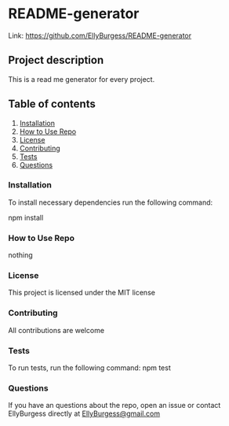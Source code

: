 
# README-generator

Link: https://github.com/EllyBurgess/README-generator

## Project description

This is a read me generator for every project.

## Table of contents

1. [Installation](#installation)
2. [How to Use Repo](#howtouserepo)
3. [License](#license)
4. [Contributing](#contributing)
5. [Tests](#tests)
6. [Questions](#questions)

### Installation

To install necessary dependencies run the following command:

npm install

### How to Use Repo

nothing

### License

This project is licensed under the MIT license

### Contributing

All contributions are welcome

### Tests

To run tests, run the following command: npm test

### Questions

If you have an questions about the repo, open an issue or contact EllyBurgess directly at EllyBurgess@gmail.com	
  